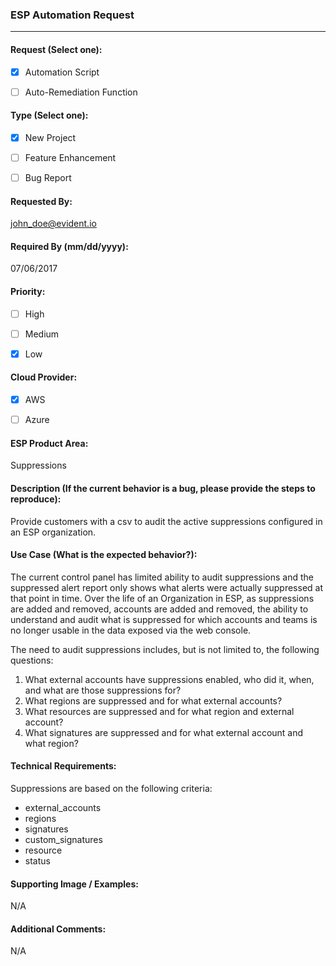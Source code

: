 ### ESP Automation Request

---

#### Request (Select one):

- [x] Automation Script
- [ ] Auto-Remediation Function


#### Type (Select one):

- [x] New Project
- [ ] Feature Enhancement
- [ ] Bug Report


#### Requested By:

john_doe@evident.io
 
 
#### Required By (mm/dd/yyyy):

07/06/2017


#### Priority:

- [ ] High
- [ ] Medium
- [x] Low
 
 
#### Cloud Provider:

- [x] AWS
- [ ] Azure


#### ESP Product Area:

Suppressions


#### Description (If the current behavior is a bug, please provide the steps to reproduce):

Provide customers with a csv to audit the active suppressions configured in an ESP organization.


#### Use Case (What is the expected behavior?):

The current control panel has limited ability to audit suppressions and the suppressed alert report only shows what alerts were actually suppressed at that point in time.  Over the life of an Organization in ESP, as suppressions are added and removed, accounts are added and removed, the ability to understand and audit what is suppressed for which accounts and teams is no longer usable in the data exposed via the web console.

The need to audit suppressions includes, but is not limited to, the following questions:

1. What external accounts have suppressions enabled, who did it, when, and what are those suppressions for?
2. What regions are suppressed and for what external accounts?
3. What resources are suppressed and for what region and external account?
4. What signatures are suppressed and for what external account and what region?


#### Technical Requirements:

Suppressions are based on the following criteria:

* external_accounts
* regions
* signatures
* custom_signatures
* resource
* status


#### Supporting Image / Examples:

N/A


#### Additional Comments:

N/A
